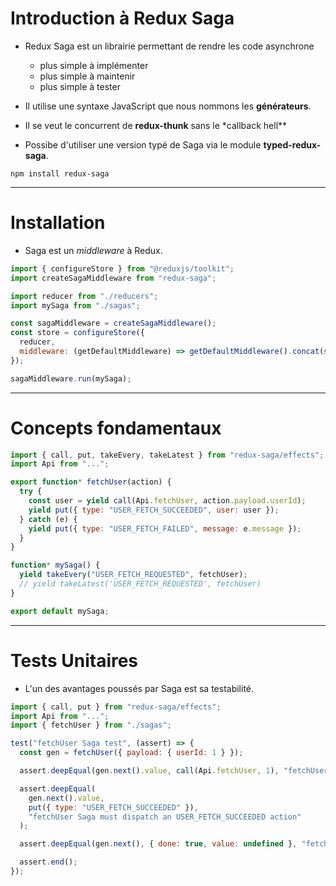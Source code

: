 # Introduction à Redux Saga

- Redux Saga est un librairie permettant de rendre les code asynchrone

  - plus simple à implémenter
  - plus simple à maintenir
  - plus simple à tester

- Il utilise une syntaxe JavaScript que nous nommons les **générateurs**.
- Il se veut le concurrent de **redux-thunk** sans le \*callback hell\*\*
- Possibe d'utiliser une version typé de Saga via le module **typed-redux-saga**.

```shell
npm install redux-saga
```

---

# Installation

- Saga est un _middleware_ à Redux.

```javascript
import { configureStore } from "@reduxjs/toolkit";
import createSagaMiddleware from "redux-saga";

import reducer from "./reducers";
import mySaga from "./sagas";

const sagaMiddleware = createSagaMiddleware();
const store = configureStore({
  reducer,
  middleware: (getDefaultMiddleware) => getDefaultMiddleware().concat(sagaMiddleware),
});

sagaMiddleware.run(mySaga);
```

---

# Concepts fondamentaux

```javascript
import { call, put, takeEvery, takeLatest } from "redux-saga/effects";
import Api from "...";

export function* fetchUser(action) {
  try {
    const user = yield call(Api.fetchUser, action.payload.userId);
    yield put({ type: "USER_FETCH_SUCCEEDED", user: user });
  } catch (e) {
    yield put({ type: "USER_FETCH_FAILED", message: e.message });
  }
}

function* mySaga() {
  yield takeEvery("USER_FETCH_REQUESTED", fetchUser);
  // yield takeLatest('USER_FETCH_REQUESTED', fetchUser)
}

export default mySaga;
```

---

# Tests Unitaires

- L'un des avantages poussés par Saga est sa testabilité.

```javascript
import { call, put } from "redux-saga/effects";
import Api from "...";
import { fetchUser } from "./sagas";

test("fetchUser Saga test", (assert) => {
  const gen = fetchUser({ payload: { userId: 1 } });

  assert.deepEqual(gen.next().value, call(Api.fetchUser, 1), "fetchUser Saga must call Api.fetchUser(1)");

  assert.deepEqual(
    gen.next().value,
    put({ type: "USER_FETCH_SUCCEEDED" }),
    "fetchUser Saga must dispatch an USER_FETCH_SUCCEEDED action"
  );

  assert.deepEqual(gen.next(), { done: true, value: undefined }, "fetchUser Saga must be done");

  assert.end();
});
```
